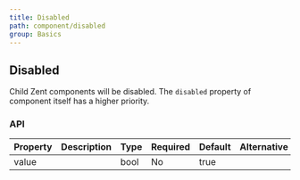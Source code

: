 ```yaml
---
title: Disabled
path: component/disabled
group: Basics
---
```


## Disabled

Child Zent components will be disabled. The `disabled` property of component itself has a higher priority.

### API

| Property | Description | Type | Required | Default | Alternative |
| -------- | ----------- | ---- | -------- | ------- | ----------- |
| value    |             | bool | No       | true    |             |
